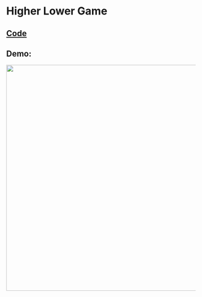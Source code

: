 # Higher Lower Game

## [Code](https://github.com/dylanbuchi/100-days-of-code/blob/main/src/day_14/higher_lower.py)

## Demo:


<img src=https://user-images.githubusercontent.com/52018183/104637963-4815eb80-5684-11eb-8862-f5ebee01093e.gif width=600 >
